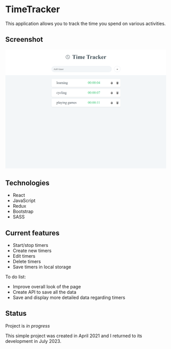 # TimeTracker

This application allows you to track the time you spend on various activities.

## Screenshot

![Screenshot](./img/screenshot.PNG)

## Technologies
* React
* JavaScript
* Redux
* Bootstrap
* SASS

## Current features

- Start/stop timers
- Create new timers
-  Edit timers
- Delete timers
- Save timers in local storage

To do list:
* Improve overall look of the page
* Create API to save all the data
* Save and display more detailed data regarding timers

## Status

Project is _in progress_

This simple project was created in April 2021 and I returned to its development in July 2023.
